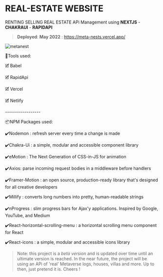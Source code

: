 # REAL-ESTATE WEBSITE 
RENTING SELLING REAL ESTATE APi Management  using **NEXTJS** - **CHAKRAUI** - **RAPIDAPI**
> **Deployed**: **May 2022** : https://meta-nests.vercel.app/
<!-- ![Screenshot 2022-04-25 210159](https://user-images.githubusercontent.com/98230162/218258543-149506fe-39cc-46fe-8183-8bbfd2487a2f.jpg) -->
![metanest](https://user-images.githubusercontent.com/98230162/218258661-150fb18c-a4e0-4272-88d5-05cfac54c0b2.PNG)


<p>🧰Tools used:</p>
<p>🗹 Babel</p>
<p>🗹 RapidApi</p>
<p>🗹 Vercel</p>
<p>🗹 Netlify</p>
<p>------------------</p>
<p>📦NPM Packages used:</p>
<p>✔️Nodemon : refresh server every time a change is made</p>
<p>✔️Chakra-Ui : a simple, modular and accessible component library</p>
<p>✔️eMotion : The Next Generation of CSS-in-JS for animation</p>
<p>✔️Axios: parse incoming request bodies in a middleware before handlers</p>
<p>✔️Framer-Motion : an open source, production-ready library that's designed for all creative developers</p>
<p>✔️Millify : converts long numbers into pretty, human-readable strings</p>
<p>✔️nProgress : slim progress bars for Ajax'y applications. Inspired by Google, YouTube, and Medium</p>
<p>✔️React-horizontal-scrolling-menu : a horizontal scrolling menu component for React</p>
<p>✔️React-icons : a simple, modular and accessible icons library </p>

> Note: this project is a *beta version* and is updated over time until an ultimate version is reached. In the near future, the project will be using an APi of 'real' Metaverse logs, houses, villas and more. Up to then, just pretend it is.
Cheers !




